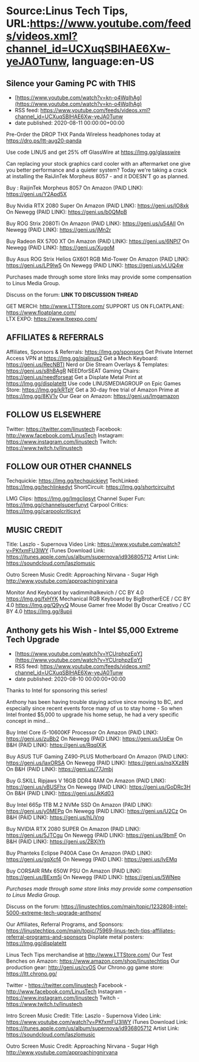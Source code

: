 # Source:Linus Tech Tips, URL:https://www.youtube.com/feeds/videos.xml?channel_id=UCXuqSBlHAE6Xw-yeJA0Tunw, language:en-US

## Silence your Gaming PC with THIS
 - [https://www.youtube.com/watch?v=kn-o4WqIhAg](https://www.youtube.com/watch?v=kn-o4WqIhAg)
 - RSS feed: https://www.youtube.com/feeds/videos.xml?channel_id=UCXuqSBlHAE6Xw-yeJA0Tunw
 - date published: 2020-08-11 00:00:00+00:00

Pre-Order the DROP THX Panda Wireless headphones today at https://dro.ps/ltt-aug20-panda

Use code LINUS and get 25% off GlassWire at https://lmg.gg/glasswire

Can replacing your stock graphics card cooler with an aftermarket one give you better performance and a quieter system? Today we're taking a crack at installing the RaiJinTek Morpheus 8057 - and it DOESN'T go as planned. 

Buy : RaijinTek Morpheus 8057
On Amazon (PAID LINK): https://geni.us/Y2Apd5X

Buy Nvidia RTX 2080 Super
On Amazon (PAID LINK): https://geni.us/lO8xk
On Newegg (PAID LINK): https://geni.us/b0QMpB

Buy ROG Strix 2080Ti 
On Amazon (PAID LINK): https://geni.us/u54AlI
On Newegg (PAID LINK): https://geni.us/jMn2r

Buy Radeon RX 5700 XT
On Amazon (PAID LINK): https://geni.us/6NPl7
On Newegg (PAID LINK): https://geni.us/XugoM

Buy Asus ROG Strix Helios GX601 RGB Mid-Tower
On Amazon (PAID LINK): https://geni.us/LP9lw5
On Newegg (PAID LINK): https://geni.us/vLUQ4w

Purchases made through some store links may provide some compensation to Linus Media Group.

Discuss on the forum: **LINK TO DISCUSSION THREAD**

GET MERCH: http://www.LTTStore.com/
SUPPORT US ON FLOATPLANE: https://www.floatplane.com/  
LTX EXPO: https://www.ltxexpo.com/   

AFFILIATES & REFERRALS
---------------------------------------------------
Affiliates, Sponsors & Referrals: https://lmg.gg/sponsors
Get Private Internet Access VPN at https://lmg.gg/pialinus2
Get a Mech Keyboard: https://geni.us/RecNBTI
Nerd or Die Stream Overlays & Templates: https://geni.us/s8hBAgR
NEEDforSEAT Gaming Chairs: https://geni.us/needforseat
Get a Displate Metal Print at https://lmg.gg/displateltt
Use code LINUSMEDIAGROUP on Epic Games Store: https://lmg.gg/kRTpY
Get a 30-day free trial of Amazon Prime at https://lmg.gg/8KV1v
Our Gear on Amazon: https://geni.us/lmgamazon
 
FOLLOW US ELSEWHERE
---------------------------------------------------  
Twitter: https://twitter.com/linustech
Facebook: http://www.facebook.com/LinusTech
Instagram: https://www.instagram.com/linustech
Twitch: https://www.twitch.tv/linustech

FOLLOW OUR OTHER CHANNELS
---------------------------------------------------  
Techquickie: https://lmg.gg/techquickieyt
TechLinked: https://lmg.gg/techlinkedyt
ShortCircuit: https://lmg.gg/shortcircuityt

LMG Clips: https://lmg.gg/lmgclipsyt
Channel Super Fun: https://lmg.gg/channelsuperfunyt
Carpool Critics: https://lmg.gg/carpoolcriticsyt

MUSIC CREDIT
---------------------------------------------------  
Title: Laszlo - Supernova
Video Link: https://www.youtube.com/watch?v=PKfxmFU3lWY
iTunes Download Link: https://itunes.apple.com/us/album/supernova/id936805712
Artist Link: https://soundcloud.com/laszlomusic

Outro Screen Music Credit: Approaching Nirvana - Sugar High http://www.youtube.com/approachingnirvana

Monitor And Keyboard by vadimmihalkevich / CC BY 4.0 https://lmg.gg/fxHYK 
Mechanical RGB Keyboard by BigBrotherECE / CC BY 4.0 https://lmg.gg/Q9yyQ 
Mouse Gamer free Model By Oscar Creativo / CC BY 4.0 https://lmg.gg/8upii

## Anthony gets his Wish - Intel $5,000 Extreme Tech Upgrade
 - [https://www.youtube.com/watch?v=YCUrphpzEqY](https://www.youtube.com/watch?v=YCUrphpzEqY)
 - RSS feed: https://www.youtube.com/feeds/videos.xml?channel_id=UCXuqSBlHAE6Xw-yeJA0Tunw
 - date published: 2020-08-10 00:00:00+00:00

Thanks to Intel for sponsoring this series!

Anthony has been having trouble staying active since moving to BC, and especially since recent events force many of us to stay home - So when Intel fronted $5,000 to upgrade his home setup, he had a very specific concept in mind...

Buy Intel Core i5-10600KF Processor
On Amazon (PAID LINK): https://geni.us/zuBb2
On Newegg (PAID LINK): https://geni.us/UqEw
On B&H (PAID LINK): https://geni.us/RqqIXjK

Buy ASUS TUF Gaming Z490-PLUS Motherboard
On Amazon (PAID LINK): https://geni.us/laxORSA
On Newegg (PAID LINK): https://geni.us/nqXXz8N
On B&H (PAID LINK): https://geni.us/77Jmbj

Buy G.SKILL Ripjaws V 16GB DDR4 RAM
On Amazon (PAID LINK): https://geni.us/vBUSFhx
On Newegg (PAID LINK): https://geni.us/GoDRc3H
On B&H (PAID LINK): https://geni.us/JkKd03

Buy Intel 665p 1TB M.2 NVMe SSD
On Amazon (PAID LINK): https://geni.us/y0MEPq
On Newegg (PAID LINK): https://geni.us/U2Cz
On B&H (PAID LINK): https://geni.us/hLiVng

Buy NVIDIA RTX 2080 SUPER
On Amazon (PAID LINK): https://geni.us/5JTCgu
On Newegg (PAID LINK): https://geni.us/9bmF
On B&H (PAID LINK): https://geni.us/ZBXjYh

Buy Phanteks Eclipse P400A Case
On Amazon (PAID LINK): https://geni.us/gqXcf4
On Newegg (PAID LINK): https://geni.us/IvEMq

Buy CORSAIR RMx 650W PSU
On Amazon (PAID LINK): https://geni.us/BExm5j
On Newegg (PAID LINK): https://geni.us/5WNep

*Purchases made through some store links may provide some compensation to Linus Media Group.*

Discuss on the forum: https://linustechtips.com/main/topic/1232808-intel-5000-extreme-tech-upgrade-anthony/

Our Affiliates, Referral Programs, and Sponsors: https://linustechtips.com/main/topic/75969-linus-tech-tips-affiliates-referral-programs-and-sponsors
Displate metal posters: https://lmg.gg/displateltt

Linus Tech Tips merchandise at http://www.LTTStore.com/ 
Our Test Benches on Amazon: https://www.amazon.com/shop/linustechtips 
Our production gear: http://geni.us/cvOS
Our Chrono.gg game store: https://ltt.chrono.gg/

Twitter - https://twitter.com/linustech
Facebook - http://www.facebook.com/LinusTech
Instagram - https://www.instagram.com/linustech
Twitch - https://www.twitch.tv/linustech 

Intro Screen Music Credit:
Title: Laszlo - Supernova
Video Link: https://www.youtube.com/watch?v=PKfxmFU3lWY
iTunes Download Link: https://itunes.apple.com/us/album/supernova/id936805712
Artist Link: https://soundcloud.com/laszlomusic

Outro Screen Music Credit: Approaching Nirvana - Sugar High http://www.youtube.com/approachingnirvana

